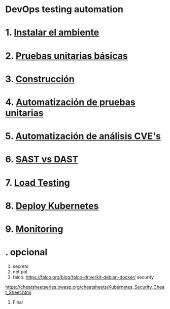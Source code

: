 # DevOps testing automation <!-- omit in toc -->

# 1. [Instalar el ambiente](./01.%20Instalar%20Ambiente.md)
# 2. [Pruebas unitarias básicas](./02.%20Pruebas%20Unitarias.md)
# 3. [Construcción](./03.%20Construccion.md)
# 4. [Automatización de pruebas unitarias](./04.%20Automatizacion%20de%20Pruebas%20Unitarias.md)
# 5. [Automatización de análisis CVE's](./05.Automatización%20de%20análisis%20CVE.md)
# 6. [SAST vs DAST](./06.%20Deployment%20DAST.md)
# 7. [Load Testing](./07.%20Load%20Testing.md)
# 8. [Deploy Kubernetes](./08.%20Deploy.md)
# 9. [Monitoring](./09.%20Monitoring.md)

# . opcional

1. secrets
2. net pol
5. falco: https://falco.org/blog/falco-driverkit-debian-docker/
security

https://cheatsheetseries.owasp.org/cheatsheets/Kubernetes_Security_Cheat_Sheet.html

1. Final

